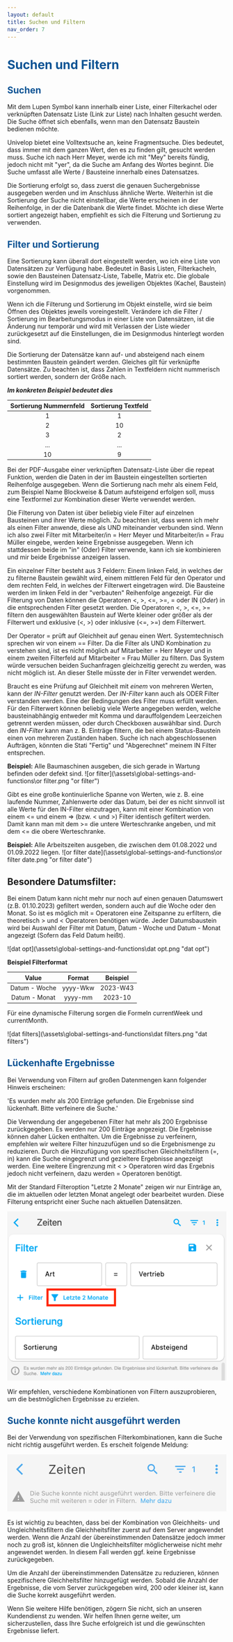 ```yaml
---
layout: default
title: Suchen und Filtern
nav_order: 7
---
```


# <span style="color:#0b5394">**Suchen und Filtern**</span>

## <span style="color:#0b5394">Suchen</span>

Mit dem Lupen Symbol kann innerhalb einer Liste, einer Filterkachel oder verknüpften Datensatz Liste 
(Link zur Liste) nach Inhalten gesucht werden. Die Suche öffnet sich ebenfalls, wenn man den
Datensatz Baustein bedienen möchte.

Univelop bietet eine Volltextsuche an, keine Fragmentsuche. Dies bedeutet, dass immer mit dem ganzen
Wert, den es zu finden gilt, gesucht werden muss. Suche ich nach Herr Meyer, werde ich mit "Mey" bereits
fündig, jedoch nicht mit "yer", da die Suche am Anfang des Wortes beginnt.
Die Suche umfasst alle Werte / Bausteine innerhalb eines Datensatzes.

Die Sortierung erfolgt so, dass zuerst die genauen Suchergebnisse ausgegeben werden und im Anschluss
ähnliche Werte. Weiterhin ist die Sortierung der Suche nicht einstellbar, die Werte erscheinen in der
Reihenfolge, in der die Datenbank die Werte findet. Möchte ich diese Werte sortiert angezeigt haben,
empfiehlt es sich die Filterung und Sortierung zu verwenden.

## <span style="color:#0b5394">Filter und Sortierung</span>

Eine Sortierung kann überall dort eingestellt werden, wo ich eine Liste von Datensätzen zur Verfügung habe.
Bedeutet in Basis Listen, Filterkacheln, sowie den Bausteinen Datensatz-Liste, Tabelle, Matrix etc.
Die globale Einstellung wird im Designmodus des jeweiligen Objektes (Kachel, Baustein) vorgenommen.

Wenn ich die Filterung und Sortierung im Objekt einstelle, wird sie beim Öffnen des Objektes jeweils voreingestellt.
Verändere ich die Filter / Sortierung im Bearbeitungsmodus in einer Liste von Datensätzen, ist die Änderung nur 
temporär und wird mit Verlassen der Liste wieder zurückgesetzt auf die Einstellungen, die im Designmodus hinterlegt
worden sind.

Die Sortierung der Datensätze kann auf- und absteigend nach einem bestimmten Baustein geändert werden. 
Gleiches gilt für verknüpfte Datensätze. Zu beachten ist, dass Zahlen in Textfeldern nicht nummerisch sortiert werden, sondern
der Größe nach. 

***Im konkreten Beispiel bedeutet dies***

|Sortierung Nummernfeld         |Sortierung Textfeld
|:------:                       |:------:
|1                              |1
|2                              |10
|3                              |2
|...                            |...
|10                             |9


Bei der PDF-Ausgabe einer verknüpften Datensatz-Liste über die repeat Funktion, werden die Daten in der im Baustein 
eingestellten sortierten Reihenfolge ausgegeben. Wenn die Sortierung nach mehr als einem Feld, 
zum Beispiel Name Blockweise & Datum aufsteigend erfolgen soll, muss eine Textformel zur Kombination dieser Werte
verwendet werden.

Die Filterung von Daten ist über beliebig viele Filter auf einzelnen Bausteinen und ihrer Werte möglich.
Zu beachten ist, dass wenn ich mehr als einen Filter anwende, diese als UND miteinander verbunden sind.
Wenn ich also zwei Filter mit Mitarbeiter/in = Herr Meyer und Mitarbeiter/in = Frau Müller eingebe, werden keine Ergebnisse ausgegeben.
Wenn ich stattdessen beide im "in" (Oder) Filter verwende, kann ich sie kombinieren und mir beide Ergebnisse anzeigen lassen.

Ein einzelner Filter besteht aus 3 Feldern: 
Einem linken Feld, in welches der zu filterne Baustein gewählt wird, einem mittleren Feld für den Operator und dem rechten Feld, in welches der Filterwert eingetragen wird.
Die Bausteine werden im linken Feld in der "verbauten" Reihenfolge angezeigt.
Für die Filterung von Daten können die Operatoren <, >, <=, >=, = oder IN (*Oder*) in die
entsprechenden Filter gesetzt werden.
Die Operatoren <, >, <=, >= filtern den ausgewählten Baustein auf Werte kleiner oder größer als der Filterwert und
exklusive (<, >) oder inklusive (<=, >=) dem Filterwert.

Der Operator = prüft auf Gleichheit auf genau einen Wert. Systemtechnisch sprechen wir von einem == Filter.
Da die Filter als UND Kombination zu verstehen sind, ist es nicht möglich auf Mitarbeiter = Herr Meyer
und in einem zweiten Filterfeld auf Mitarbeiter = Frau Müller zu filtern. Das System würde versuchen beiden
Suchanfragen gleichzeitig gerecht zu werden, was nicht möglich ist. An dieser Stelle müsste der in Filter verwendet werden.

Braucht es eine Prüfung auf Gleichheit mit *einem* von mehreren Werten, kann der *IN-Filter* genutzt werden.
Der *IN-Filter* kann auch als ODER Filter verstanden werden. Eine der Bedingungen des Filter muss erfüllt werden.
Für den Filterwert können beliebig viele Werte angegeben werden, welche bausteinabhängig entweder mit Komma und darauffolgendem Leerzeichen getrennt werden müssen,
oder durch Checkboxen auswählbar sind.
Durch den *IN-Filter* kann man z. B. Einträge filtern, die bei einem Status-Baustein einen von mehreren Zuständen haben.
Suche ich nach abgeschlossenen Aufträgen, könnten die Stati "Fertig" und "Abgerechnet" meinem IN Filter entsprechen.


**Beispiel:** 
Alle Baumaschinen ausgeben, die sich gerade in Wartung befinden oder defekt sind.
![or filter](\assets\global-settings-and-functions\or filter.png "or filter")

Gibt es eine große kontinuierliche Spanne von Werten, wie z. B. eine laufende Nummer, Zahlenwerte oder das Datum, bei der es nicht sinnvoll ist alle Werte für den IN-Filter einzutragen, kann mit einer Kombination von einem <= und einem => (bzw. < und >) Filter identisch gefiltert werden.
Damit kann man mit dem >= die untere Werteschranke angeben, und mit dem <= die obere Werteschranke.  

**Beispiel:** 
Alle Arbeitszeiten ausgeben, die zwischen dem 01.08.2022 und 01.09.2022 liegen.
![or filter date](\assets\global-settings-and-functions\or filter date.png "or filter date")

## Besondere Datumsfilter: ##

Bei einem Datum kann nicht mehr nur noch auf einen genauen Datumswert (z.B. 01.10.2023) gefiltert werden, sondern auch auf die Woche oder den Monat.
So ist es möglich mit = Operatoren eine Zeitspanne zu erfiltern, die theoretisch > und < Operatoren benötigen würde.
Jeder Datumsbaustein wird bei Auswahl der Filter mit Datum, Datum - Woche und Datum - Monat angezeigt (Sofern das Feld Datum heißt).

![dat opt](\assets\global-settings-and-functions\dat opt.png "dat opt")

**Beispiel Filterformat**

|Value                 |Format          |Beispiel
|:------:              |:------:        |:------:
|Datum - Woche         |yyyy-Wkw        |2023-W43
|Datum - Monat         |yyyy-mm         |2023-10


Für eine dynamische Filterung sorgen die Formeln currentWeek und currentMonth.

![dat filters](\assets\global-settings-and-functions\dat filters.png "dat filters")


## <span style="color:#0b5394">Lückenhafte Ergebnisse</span>

Bei Verwendung von Filtern auf großen Datenmengen kann folgender Hinweis erscheinen:

'Es wurden mehr als 200 Einträge gefunden. Die Ergebnisse sind lückenhaft. Bitte verfeinere die Suche.'

Die Verwendung der angegebenen Filter hat mehr als 200 Ergebnisse zurückgegeben. Es werden nur 200 Einträge angezeigt. Die Ergebnisse können daher Lücken enthalten. Um die Ergebnisse zu verfeinern, empfehlen wir weitere Filter hinzuzufügen und so die Ergebnismenge zu reduzieren. Durch die Hinzufügung von spezifischen Gleichheitsfiltern (=, in) kann die Suche eingegrenzt und gezieltere Ergebnisse angezeigt werden. Eine weitere Eingrenzung mit < > Operatoren wird das Ergebnis jedoch nicht verfeinern, dazu werden = Operatoren benötigt.

Mit der Standard Filteroption "Letzte 2 Monate" zeigen wir nur Einträge an, die im aktuellen oder letzten Monat angelegt oder bearbeitet wurden.
Diese Filterung entspricht einer Suche nach aktuellen Datensätzen.

![Filter letzte zwei Monate](\assets\search-and-filters\last-two-month-filter.png)

Wir empfehlen, verschiedene Kombinationen von Filtern auszuprobieren, um die bestmöglichen Ergebnisse zu erzielen. 


## <span style="color:#0b5394">Suche konnte nicht ausgeführt werden</span>

Bei der Verwendung von spezifischen Filterkombinationen, kann die Suche nicht richtig ausgeführt werden. Es erscheit folgende Meldung:

![Suche konnte nicht ausgeführt werden](\assets\search-and-filters\ugly-search.png)

Es ist wichtig zu beachten, dass bei der Kombination von Gleichheits- und Ungleichheitsfiltern die Gleichheitsfilter zuerst auf dem Server angewendet werden. Wenn die Anzahl der übereinstimmenden Datensätze jedoch immer noch zu groß ist, können die Ungleichheitsfilter möglicherweise nicht mehr angewendet werden. In diesem Fall werden ggf. keine Ergebnisse zurückgegeben.

Um die Anzahl der übereinstimmenden Datensätze zu reduzieren, können spezifischere Gleichheitsfilter hinzugefügt werden. 
Sobald die Anzahl der Ergebnisse, die vom Server zurückgegeben wird, 200 oder kleiner ist, kann die Suche korrekt ausgeführt werden.

Wenn Sie weitere Hilfe benötigen, zögern Sie nicht, sich an unseren Kundendienst zu wenden. 
Wir helfen Ihnen gerne weiter, um sicherzustellen, dass Ihre Suche erfolgreich ist und die gewünschten Ergebnisse liefert.